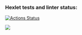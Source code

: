### Hexlet tests and linter status:
[![Actions Status](https://github.com/Mazday21/frontend-project-44/actions/workflows/hexlet-check.yml/badge.svg)](https://github.com/Mazday21/frontend-project-44/actions)

<a href="https://codeclimate.com/github/Mazday21/frontend-project-44/maintainability"><img src="https://api.codeclimate.com/v1/badges/fbc90de8a8df3e2bea1a/maintainability" /></a>